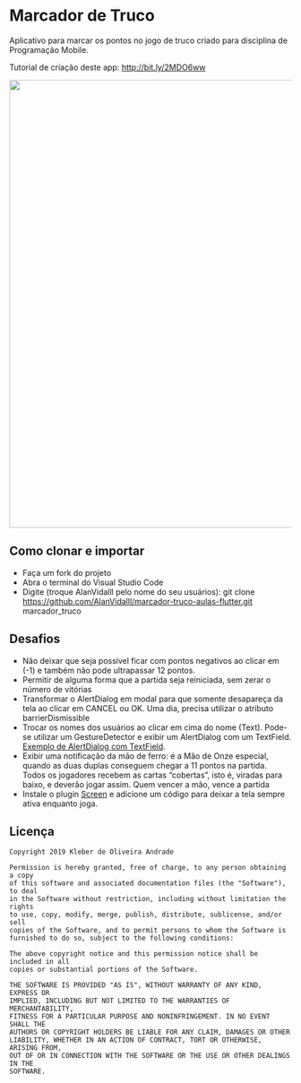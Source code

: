 ﻿# Marcador de Truco

Aplicativo para marcar os pontos no jogo de truco criado para disciplina de Programação Mobile.

Tutorial de criação deste app: http://bit.ly/2MDO6ww

<p align="center">
   <img src="https://i.ibb.co/JB4RBV4/atual.jpg" width="800"/>

## Como clonar e importar

-   Faça um fork do projeto
-   Abra o terminal do Visual Studio Code
-   Digite (troque AlanVidalll pelo nome do seu usuários): git clone https://github.com/AlanVidalll/marcador-truco-aulas-flutter.git marcador_truco

## Desafios

- Não deixar que seja possível ficar com pontos negativos ao clicar em (-1) e também não pode ultrapassar 12 pontos.
- Permitir de alguma forma que a partida seja reiniciada, sem zerar o número de vitórias
- Transformar o AlertDialog em modal para que somente desapareça da tela ao clicar em CANCEL ou OK. Uma dia, precisa utilizar o atributo barrierDismissible
- Trocar os nomes dos usuários ao clicar em cima do nome (Text). Pode-se utilizar um GestureDetector e exibir um AlertDialog com um TextField. [Exemplo de AlertDialog com TextField](https://inducesmile.com/google-flutter/how-to-add-textfield-input-in-an-alert-dialog-in-flutter/).
- Exibir uma notificação da mão de ferro: é a Mão de Onze especial, quando as duas duplas conseguem chegar a 11 pontos na partida. Todos os jogadores recebem as cartas “cobertas”, isto é, viradas para baixo, e deverão jogar assim. Quem vencer a mão, vence a partida
- Instale o plugin [Screen](https://pub.dev/packages/screen#-readme-tab-) e adicione um código para deixar a tela sempre ativa enquanto joga.

## Licença

    Copyright 2019 Kleber de Oliveira Andrade
    
    Permission is hereby granted, free of charge, to any person obtaining a copy
    of this software and associated documentation files (the "Software"), to deal
    in the Software without restriction, including without limitation the rights
    to use, copy, modify, merge, publish, distribute, sublicense, and/or sell
    copies of the Software, and to permit persons to whom the Software is
    furnished to do so, subject to the following conditions:
    
    The above copyright notice and this permission notice shall be included in all
    copies or substantial portions of the Software.
    
    THE SOFTWARE IS PROVIDED "AS IS", WITHOUT WARRANTY OF ANY KIND, EXPRESS OR
    IMPLIED, INCLUDING BUT NOT LIMITED TO THE WARRANTIES OF MERCHANTABILITY,
    FITNESS FOR A PARTICULAR PURPOSE AND NONINFRINGEMENT. IN NO EVENT SHALL THE
    AUTHORS OR COPYRIGHT HOLDERS BE LIABLE FOR ANY CLAIM, DAMAGES OR OTHER
    LIABILITY, WHETHER IN AN ACTION OF CONTRACT, TORT OR OTHERWISE, ARISING FROM,
    OUT OF OR IN CONNECTION WITH THE SOFTWARE OR THE USE OR OTHER DEALINGS IN THE
    SOFTWARE.

